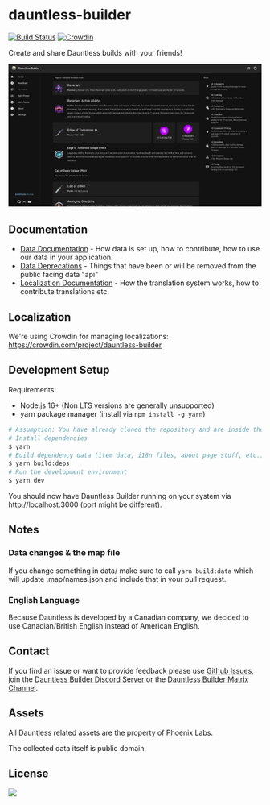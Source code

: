 # dauntless-builder

[![Build Status](https://github.com/atomicptr/dauntless-builder/actions/workflows/tests.yml/badge.svg)](https://github.com/atomicptr/dauntless-builder/actions/workflows/tests.yml)
[![Crowdin](https://badges.crowdin.net/dauntless-builder/localized.svg)](https://crowdin.com/project/dauntless-builder)

Create and share Dauntless builds with your friends!

![Screenshot of Dauntless Builder](docs/assets/app-screenshot.png)

## Documentation

-   [Data Documentation](docs/DATA.md) - How data is set up, how to contribute, how to use our data in your application.
-   [Data Deprecations](docs/DEPRECATIONS.md) - Things that have been or will be removed from the public facing data "api"
-   [Localization Documentation](docs/LOCALIZATION.md) - How the translation system works, how to contribute translations etc.

## Localization

We're using Crowdin for managing localizations: https://crowdin.com/project/dauntless-builder

## Development Setup

Requirements:

-   Node.js 16+ (Non LTS versions are generally unsupported)
-   yarn package manager (install via `npm install -g yarn`)

```bash
# Assumption: You have already cloned the repository and are inside the directory
# Install dependencies
$ yarn
# Build dependency data (item data, i18n files, about page stuff, etc.)
$ yarn build:deps
# Run the development environment
$ yarn dev
```

You should now have Dauntless Builder running on your system via http://localhost:3000
(port might be different).

## Notes

### Data changes & the map file

If you change something in data/ make sure to call `yarn build:data` which will update .map/names.json
and include that in your pull request.

### English Language

Because Dauntless is developed by a Canadian company, we decided to use Canadian/British English instead of
American English.

## Contact

If you find an issue or want to provide feedback please use
[Github Issues](https://github.com/atomicptr/dauntless-builder/issues), join the
[Dauntless Builder Discord Server](https://discord.gg/hkMvhsfPjH) or the
[Dauntless Builder Matrix Channel](https://matrix.to/#/#dauntlessbuilder:matrix.org).

## Assets

All Dauntless related assets are the property of Phoenix Labs.

The collected data itself is public domain.

## License

[![](https://www.gnu.org/graphics/agplv3-155x51.png)](<https://tldrlegal.com/license/gnu-affero-general-public-license-v3-(agpl-3.0)>)

